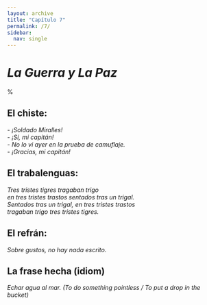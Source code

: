 ```yaml
---
layout: archive
title: "Capítulo 7"
permalink: /7/
sidebar:
  nav: single
---
```


# _La Guerra y La Paz_

%


## El chiste:

_- ¡Soldado Miralles!   
\- ¡Sí, mi capitán!    
\- No lo vi ayer en la prueba de camuflaje.    
\- ¡Gracias, mi capitán!_    


## El trabalenguas:

_Tres tristes tigres tragaban trigo   
en tres tristes trastos sentados tras un trigal.   
Sentados tras un trigal, en tres tristes trastos   
tragaban trigo tres tristes tigres._    


## El refrán:

_Sobre gustos, no hay nada escrito._


## La frase hecha (idiom)

_Echar agua al mar. (To do something pointless / To put a drop in the bucket)_
